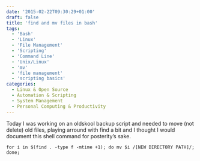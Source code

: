 ```yaml
---
date: '2015-02-22T09:30:29+01:00'
draft: false
title: 'find and mv files in bash'
tags: 
  - 'Bash'
  - 'Linux'
  - 'File Management'
  - 'Scripting'
  - 'Command Line'
  - 'Unix/Linux'
  - 'mv'
  - 'file management'
  - 'scripting basics'
categories:
  - Linux & Open Source
  - Automation & Scripting
  - System Management
  - Personal Computing & Productivity
---
```


Today I was working on an oldskool backup script and needed to move (not delete) old files, playing arround with find a bit and I thought I would document this shell command for posterity’s sake.

```
for i in $(find . -type f -mtime +1); do mv $i /[NEW DIRECTORY PATH]/; done;
```